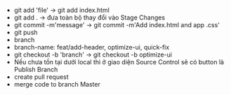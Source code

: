 - git add 'file' -> git add index.html
- git add . -> đưa toàn bộ thay đổi vào Stage Changes
- git commit -m'message' -> git commit -m'Add index.html and app .css'
- git push
- branch 
- branch-name: feat/add-header, optimize-ui, quick-fix
- git checkout -b 'branch' -> git checkout -b optimize-ui
- Nếu chưa tồn tại dưới local thì ở giao diện Source Control sẽ có button là Publish Branch
- create pull request
- merge code to branch Master

